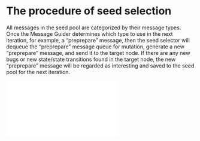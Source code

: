 # The procedure of seed selection 

All messages in the seed pool are categorized by their message types. Once the Message Guider determines which type to use in the next iteration, for example, a “preprepare” message, then the seed selector will dequeue the “preprepare” message queue for mutation, generate a new “preprepare” message, and send it to the target node. If there are any new bugs or new state/state transitions found in the target node, the new “preprepare” message will be regarded as interesting and saved to the seed pool for the next iteration.

![](./seed-selection.pdf)
